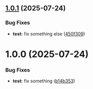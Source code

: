 ## [1.0.1](https://github.com/AK2083/test-release/compare/v1.0.0...v1.0.1) (2025-07-24)


### Bug Fixes

* **test:** fix something else ([450f309](https://github.com/AK2083/test-release/commit/450f30949d41307c793e6d1655b6cecbfe7d0748))

# 1.0.0 (2025-07-24)


### Bug Fixes

* **test:** fix something ([b14b353](https://github.com/AK2083/test-release/commit/b14b353505f381cff05d3e498ffb84b3c0bffc42))
